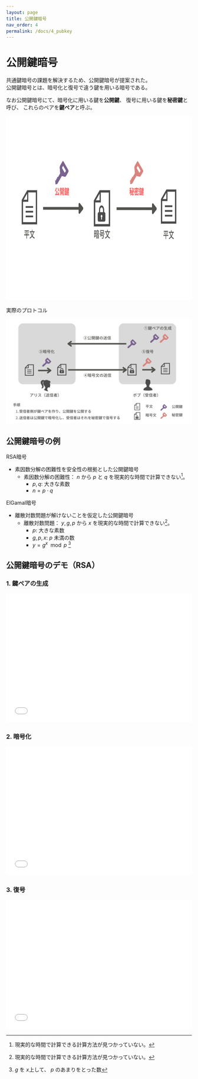 ```yaml
---
layout: page
title: 公開鍵暗号
nav_order: 4
permalink: /docs/4_pubkey
---
```


<script>
    MathJax = {
      tex: {
        inlineMath: [['$','$'], ['\\(','\\)']],
        processEscapes: true,
        tags: "ams",
        autoload: {
          color: [],
          colorV2: ['color']
        },
        packages: {'[+]': ['noerrors']}
      },
      chtml: {
        matchFontHeight: false,
        displayAlign: "left",
        displayIndent: "2em"
      },
      options: {
        renderActions: {
          /* add a new named action to render <script type="math/tex"> */
          find_script_mathtex: [10, function (doc) {
            for (const node of document.querySelectorAll('script[type^="math/tex"]')) {
              const display = !!node.type.match(/; *mode=display/);
              const math = new doc.options.MathItem(node.textContent, doc.inputJax[0], display);
              const text = document.createTextNode('');
              node.parentNode.replaceChild(text, node);
              math.start = {node: text, delim: '', n: 0};
              math.end = {node: text, delim: '', n: 0};
              doc.math.push(math);
            }
          }, '']
        }
      },
      loader: {
        load: ['[tex]/noerrors']
      }
    };
</script>
<script async src="https://cdn.jsdelivr.net/npm/mathjax@3/es5/tex-chtml.js" id="MathJax-script"></script>


# 公開鍵暗号

共通鍵暗号の課題を解決するため、公開鍵暗号が提案された。  
公開鍵暗号とは、暗号化と復号で違う鍵を用いる暗号である。

なお公開鍵暗号にて、暗号化に用いる鍵を**公開鍵**、
復号に用いる鍵を**秘密鍵**と呼び、
これらのペアを**鍵ペア**と呼ぶ。

<img src="../img/pubkey1.png" height="500px" />

実際のプロトコル

<img src="../img/pubkey2.png" />

## 公開鍵暗号の例

RSA暗号
- 素因数分解の困難性を安全性の根拠とした公開鍵暗号
  - 素因数分解の困難性： $n$ から $p$ と $q$ を現実的な時間で計算できない[^mitukattenai]。
    - $p, q$: 大きな素数 
    - $n = p \cdot q$

ElGamal暗号
- 離散対数問題が解けないことを仮定した公開鍵暗号
  - 離散対数問題： $y, g, p$ から $x$ を現実的な時間で計算できない[^mitukattenai]。
    - $p$:  大きな素数
    - $g, p, x$: $p$ 未満の数
    - $y = g^x \mod p$ [^risantaisu]

[^mitukattenai]: 現実的な時間で計算できる計算方法が見つかっていない。
[^risantaisu]: $g$ を $x$上して、 $p$ のあまりをとった数

## 公開鍵暗号のデモ（RSA）

### 1. 鍵ペアの生成

<iframe src="../demo/rsa_keygen.html" height="350px" width="100%" scrolling="no" frameborder="0"></iframe>

### 2. 暗号化

<iframe src="../demo/rsa_enc.html" height="350px" width="100%" scrolling="no" frameborder="0"></iframe>

### 3. 復号

<iframe src="../demo/rsa_dec.html" height="350px" width="100%" scrolling="no" frameborder="0"></iframe>